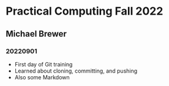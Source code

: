 # Practical Computing Fall 2022
## Michael Brewer
### 20220901

- First day of Git training
- Learned about cloning, committing, and pushing
- Also some Markdown



